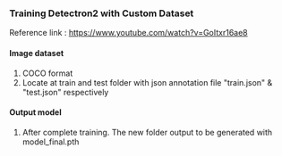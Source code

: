 ### Training Detectron2 with Custom Dataset 
Reference link : https://www.youtube.com/watch?v=GoItxr16ae8
#### Image dataset 
1. COCO format <br/>
2. Locate at train and test folder with json annotation file "train.json" & "test.json" respectively <br/>
#### Output model
1. After complete training. The new folder output to be generated with model_final.pth <br/>
